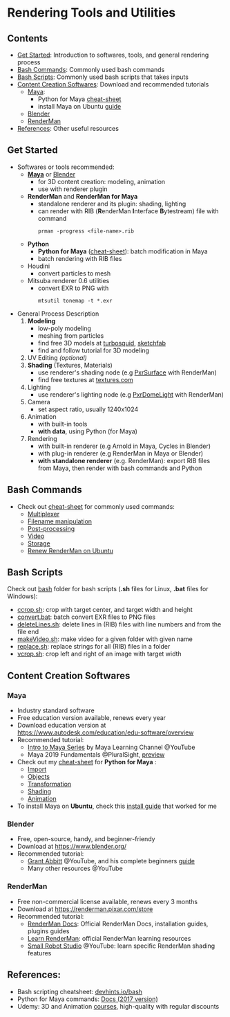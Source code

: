# **Rendering Tools and Utilities**
## Contents
- [Get Started](#get-started): Introduction to softwares, tools, and general rendering process
- [Bash Commands](#bash-commands): Commonly used bash commands
- [Bash Scripts](#bash-scripts): Commonly used bash scripts that takes inputs
- [Content Creation Softwares](#content-creation-softwares): Download and recommended tutorials
  - [Maya](#maya):
    - Python for Maya [cheat-sheet](py-maya-cheat-sheet.md)
    - install Maya on Ubuntu [guide](maya-install-ubuntu.md)
  - [Blender](#blender)
  - [RenderMan](#renderman)
- [References](#references): Other useful resources


## Get Started
- Softwares or tools recommended:
  - **[Maya](#maya)** or [Blender](#blender)
    - for 3D content creation: modeling, animation
    - use with renderer plugin
  - **RenderMan** and **RenderMan for Maya**
    - standalone renderer and its plugin: shading, lighting
    - can render with RIB (**R**enderMan **I**nterface **B**ytestream) file with command
        ```
        prman -progress <file-name>.rib
        ```
  - **Python**
    - **Python for Maya** ([cheat-sheet](py-maya-cheat-sheet.md)): batch modification in Maya
    - batch rendering with RIB files
  - Houdini
    - convert particles to mesh
  - Mitsuba renderer 0.6 utilities
    - convert EXR to PNG with
      ```
      mtsutil tonemap -t *.exr
      ```
- General Process Description
  1. **Modeling**
     - low-poly modeling
     - meshing from particles
     - find free 3D models at [turbosquid](https://www.turbosquid.com/), [sketchfab](https://sketchfab.com/feed)
     - find and follow tutorial for 3D modeling
  2. UV Editing *(optional)*
  3. **Shading** (Textures, Materials)
     - use renderer's shading node (e.g [PxrSurface](https://rmanwiki.pixar.com/display/REN24/PxrSurface) with RenderMan)
     - find free textures at [textures.com](https://www.textures.com/library)
  4. Lighting
     - use renderer's lighting node (e.g [PxrDomeLight](https://rmanwiki.pixar.com/display/REN24/PxrDomeLight) with RenderMan)
  5. Camera
     - set aspect ratio, usually 1240x1024
  6. Animation
     - with built-in tools
     - **with data**, using Python (for Maya)
  7. Rendering
     - with built-in renderer (e.g Arnold in Maya, Cycles in Blender)
     - with plug-in renderer (e.g RenderMan in Maya or Blender)
     - **with standalone renderer** (e.g. RenderMan): export RIB files from Maya, then render with bash commands and Python
    <!-- - convert particles to mesh, [quick guide](houdini-particles-to-mesh.md) -->

## Bash Commands
- Check out [cheat-sheet](cheat-sheet.md) for commonly used commands:
  - [Multiplexer](cheat-sheet.md#multiplexer)
  - [Filename manipulation](cheat-sheet.md#filename-manipulation)
  - [Post-processing](cheat-sheet.md#post-processing)
  - [Video](cheat-sheet.md#video)
  - [Storage](cheat-sheet.md#storage)
  - [Renew RenderMan on Ubuntu](cheat-sheet.md#renew-renderman)

## Bash Scripts
Check out [bash](bash) folder for bash scripts (**.sh** files for Linux, **.bat** files for Windows):
  - [ccrop.sh](bash/ccrop.sh): crop with target center, and target width and height
  - [convert.bat](bash/convert.bat): batch convert EXR files to PNG files
  - [deleteLines.sh](bash/deleteLines.sh): delete lines in (RIB) files with line numbers and from the file end
  - [makeVideo.sh](bash/makeVideo.sh): make video for a given folder with given name
  - [replace.sh](bash/replace.sh): replace strings for all (RIB) files in a folder
  - [vcrop.sh](bash/vcrop.sh): crop left and right of an image with target width

## Content Creation Softwares
### Maya
- Industry standard software
- Free education version available, renews every year
- Download education version at https://www.autodesk.com/education/edu-software/overview
- Recommended tutorial:
  - [Intro to Maya Series](https://www.youtube.com/watch?v=LJLo6MafPVM) by Maya Learning Channel @YouTube
  - Maya 2019 Fundamentals @PluralSight, [preview](https://www.youtube.com/watch?v=ez6GSrMtFYI)
- Check out my [cheat-sheet](py-maya-cheat-sheet.md) for **Python for Maya** :
  - [Import](py-maya-cheat-sheet.md#import)
  - [Objects](py-maya-cheat-sheet.md#objects)
  - [Transformation](py-maya-cheat-sheet.md#transformation)
  - [Shading](py-maya-cheat-sheet.md#shading)
  - [Animation](py-maya-cheat-sheet.md#animation)
- To install Maya on **Ubuntu**, check this [install guide](maya-install-ubuntu.md) that worked for me

### Blender
- Free, open-source, handy, and beginner-friendy
- Download at https://www.blender.org/
- Recommended tutorial:
  - [Grant Abbitt](https://www.youtube.com/channel/UCZFUrFoqvqlN8seaAeEwjlw) @YouTube, and his complete beginners [guide](https://www.youtube.com/watch?v=wNQYhbvTJi8)
  - Many other resources @YouTube

### RenderMan
- Free non-commercial license available, renews every 3 months
- Download at https://renderman.pixar.com/store
- Recommended tutorial:
  - [RenderMan Docs](https://rmanwiki.pixar.com/display/REN24/RenderMan): Official RenderMan Docs, installation guides, plugins guides
  - [Learn RenderMan](https://renderman.pixar.com/learn): official RenderMan learning resources
  - [Small Robot Studio](https://www.youtube.com/channel/UCvRPmhwzn2pFdLes0vcTeJQ) @YouTube: learn specific RenderMan shading features

<!-- ### Others
- Check out my [experiences](experiences.md): get inspired by my stories with content creation softwares
  - [Maya](experiences.md#maya-)
  - [RenderMan](experiences.md#renderman-)
  - [Blender](experiences.md#blender-) -->

## References: 
  - Bash scripting cheatsheet: [devhints.io/bash](https://devhints.io/bash)
  - Python for Maya commands: [Docs (2017 version)](https://help.autodesk.com/cloudhelp/2017/ENU/Maya-Tech-Docs/CommandsPython)
  - Udemy: 3D and Animation [courses](https://www.udemy.com/courses/design/3d-and-animation/), high-quality with regular discounts